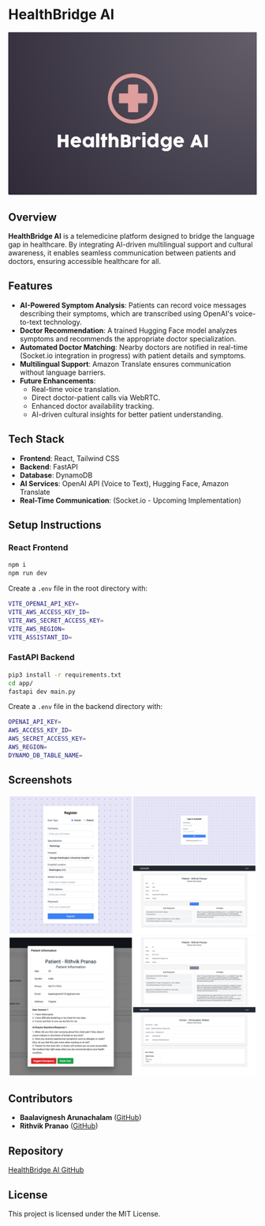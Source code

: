 # HealthBridge AI

&#x20;

![Project Banner](screenshots/banner.png)

## Overview

**HealthBridge AI** is a telemedicine platform designed to bridge the language gap in healthcare. By integrating AI-driven multilingual support and cultural awareness, it enables seamless communication between patients and doctors, ensuring accessible healthcare for all.

## Features

- **AI-Powered Symptom Analysis**: Patients can record voice messages describing their symptoms, which are transcribed using OpenAI's voice-to-text technology.
- **Doctor Recommendation**: A trained Hugging Face model analyzes symptoms and recommends the appropriate doctor specialization.
- **Automated Doctor Matching**: Nearby doctors are notified in real-time (Socket.io integration in progress) with patient details and symptoms.
- **Multilingual Support**: Amazon Translate ensures communication without language barriers.
- **Future Enhancements**:
  - Real-time voice translation.
  - Direct doctor-patient calls via WebRTC.
  - Enhanced doctor availability tracking.
  - AI-driven cultural insights for better patient understanding.

## Tech Stack

- **Frontend**: React, Tailwind CSS
- **Backend**: FastAPI
- **Database**: DynamoDB
- **AI Services**: OpenAI API (Voice to Text), Hugging Face, Amazon Translate
- **Real-Time Communication**: (Socket.io - Upcoming Implementation)

## Setup Instructions

### React Frontend

```sh
npm i
npm run dev
```

Create a `.env` file in the root directory with:

```sh
VITE_OPENAI_API_KEY=
VITE_AWS_ACCESS_KEY_ID=
VITE_AWS_SECRET_ACCESS_KEY=
VITE_AWS_REGION=
VITE_ASSISTANT_ID=
```

### FastAPI Backend

```sh
pip3 install -r requirements.txt
cd app/
fastapi dev main.py
```

Create a `.env` file in the backend directory with:

```sh
OPENAI_API_KEY=
AWS_ACCESS_KEY_ID=
AWS_SECRET_ACCESS_KEY=
AWS_REGION=
DYNAMO_DB_TABLE_NAME=
```

## Screenshots

![Screenshot 1](screenshots/main0.png)
![Screenshot 2](screenshots/main1.png)

## Contributors

- **Baalavignesh Arunachalam** ([GitHub](https://github.com/Baalavignesh))
- **Rithvik Pranao** ([GitHub](https://github.com/Rithvik-007))

## Repository

[HealthBridge AI GitHub](https://github.com/Baalavignesh/HealthBridge-AI)

## License

This project is licensed under the MIT License.

